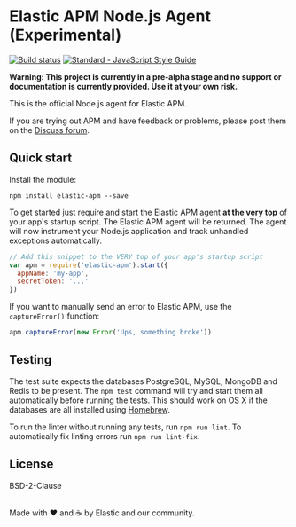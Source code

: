 # Elastic APM Node.js Agent (Experimental)

[![Build status](https://travis-ci.org/elastic/apm-agent-nodejs.svg?branch=master)](https://travis-ci.org/elastic/apm-agent-nodejs)
[![Standard - JavaScript Style Guide](https://img.shields.io/badge/code%20style-standard-brightgreen.svg?style=flat)](https://github.com/standard/standard)

**Warning: This project is currently in a pre-alpha stage and no support
or documentation is currently provided. Use it at your own risk.**

This is the official Node.js agent for Elastic APM.

If you are trying out APM and have feedback or problems, please post
them on the [Discuss forum](https://discuss.elastic.co/c/apm).

## Quick start

Install the module:

```
npm install elastic-apm --save
```

To get started just require and start the Elastic APM agent **at the
very top** of your app's startup script. The Elastic APM agent will be
returned. The agent will now instrument your Node.js application and
track unhandled exceptions automatically.

```js
// Add this snippet to the VERY top of your app's startup script
var apm = require('elastic-apm').start({
  appName: 'my-app',
  secretToken: '...'
})
```

If you want to manually send an error to Elastic APM, use the
`captureError()` function:

```js
apm.captureError(new Error('Ups, something broke'))
```

## Testing

The test suite expects the databases PostgreSQL, MySQL, MongoDB and
Redis to be present. The `npm test` command will try and start them all
automatically before running the tests. This should work on OS X if the
databases are all installed using [Homebrew](http://brew.sh).

To run the linter without running any tests, run `npm run lint`. To
automatically fix linting errors run `npm run lint-fix`.

## License

BSD-2-Clause

<br>Made with ♥️ and ☕️ by Elastic and our community.
